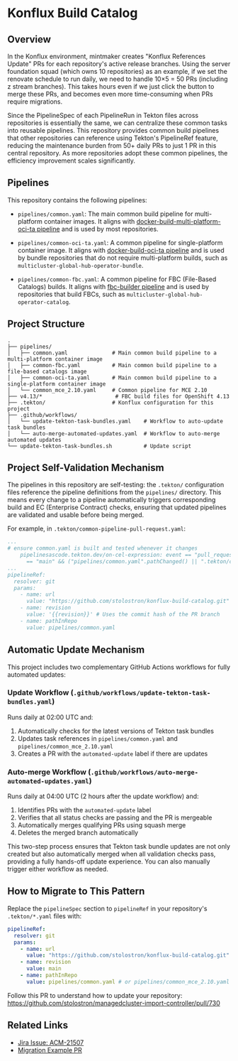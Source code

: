 # Konflux Build Catalog

## Overview

In the Konflux environment, mintmaker creates "Konflux References Update" PRs for each repository's active release branches. Using the server foundation squad (which owns 10 repositories) as an example, if we set the renovate schedule to run daily, we need to handle 10×5 = 50 PRs (including z stream branches). This takes hours even if we just click the button to merge these PRs, and becomes even more time-consuming when PRs require migrations.

Since the PipelineSpec of each PipelineRun in Tekton files across repositories is essentially the same, we can centralize these common tasks into reusable pipelines. This repository provides common build pipelines that other repositories can reference using Tekton's PipelineRef feature, reducing the maintenance burden from 50+ daily PRs to just 1 PR in this central repository. As more repositories adopt these common pipelines, the efficiency improvement scales significantly.

## Pipelines

This repository contains the following pipelines:
- `pipelines/common.yaml`: The main common build pipeline for multi-platform container images. It aligns with [docker-build-multi-platform-oci-ta pipeline](https://github.com/konflux-ci/build-definitions/tree/main/pipelines/docker-build-multi-platform-oci-ta) and is used by most repositories.

- `pipelines/common-oci-ta.yaml`: A common pipeline for single-platform container image. It aligns with [docker-build-oci-ta pipeline](https://github.com/konflux-ci/build-definitions/tree/main/pipelines/docker-build-oci-ta) and is used by bundle repositories that do not require multi-platform builds, such as `multicluster-global-hub-operator-bundle`.

- `pipelines/common-fbc.yaml`: A common pipeline for FBC (File-Based Catalogs) builds. It aligns with [fbc-builder pipeline](https://github.com/konflux-ci/build-definitions/tree/main/pipelines/fbc-builder) and is used by repositories that build FBCs, such as `multicluster-global-hub-operator-catalog`.

## Project Structure

```
.
├── pipelines/
│   ├── common.yaml              # Main common build pipeline to a multi-platform container image
│   ├── common-fbc.yaml          # Main common build pipeline to a file-based catalogs image
│   ├── common-oci-ta.yaml       # Main common build pipeline to a single-platform container image
│   └── common_mce_2.10.yaml     # Common pipeline for MCE 2.10
├── v4.13/*                       # FBC build files for OpenShift 4.13
├── .tekton/                     # Konflux configuration for this project
├── .github/workflows/
│   └── update-tekton-task-bundles.yaml    # Workflow to auto-update task bundles
│   └── auto-merge-automated-updates.yaml  # Workflow to auto-merge automated updates
└── update-tekton-task-bundles.sh          # Update script
```

## Project Self-Validation Mechanism

The pipelines in this repository are self-testing: the `.tekton/` configuration files reference the pipeline definitions from the `pipelines/` directory. This means every change to a pipeline automatically triggers corresponding build and EC (Enterprise Contract) checks, ensuring that updated pipelines are validated and usable before being merged.

For example, in `.tekton/common-pipeline-pull-request.yaml`:

```yaml
...
# ensure common.yaml is built and tested whenever it changes
    pipelinesascode.tekton.dev/on-cel-expression: event == "pull_request" && target_branch
      == "main" && ("pipelines/common.yaml".pathChanged() || ".tekton/common-pipeline-pull-request.yaml".pathChanged())
...
pipelineRef:
  resolver: git
  params:
    - name: url
      value: "https://github.com/stolostron/konflux-build-catalog.git"
    - name: revision
      value: '{{revision}}' # Uses the commit hash of the PR branch
    - name: pathInRepo
      value: pipelines/common.yaml
```

## Automatic Update Mechanism

This project includes two complementary GitHub Actions workflows for fully automated updates:

### Update Workflow (`.github/workflows/update-tekton-task-bundles.yaml`)
Runs daily at 02:00 UTC and:
1. Automatically checks for the latest versions of Tekton task bundles
2. Updates task references in `pipelines/common.yaml` and `pipelines/common_mce_2.10.yaml`
3. Creates a PR with the `automated-update` label if there are updates

### Auto-merge Workflow (`.github/workflows/auto-merge-automated-updates.yaml`)
Runs daily at 04:00 UTC (2 hours after the update workflow) and:
1. Identifies PRs with the `automated-update` label
2. Verifies that all status checks are passing and the PR is mergeable
3. Automatically merges qualifying PRs using squash merge
4. Deletes the merged branch automatically

This two-step process ensures that Tekton task bundle updates are not only created but also automatically merged when all validation checks pass, providing a fully hands-off update experience. You can also manually trigger either workflow as needed.

## How to Migrate to This Pattern

Replace the `pipelineSpec` section to `pipelineRef` in your repository's `.tekton/*.yaml` files with:

```yaml
pipelineRef:
  resolver: git
  params:
    - name: url
      value: "https://github.com/stolostron/konflux-build-catalog.git"
    - name: revision
      value: main
    - name: pathInRepo
      value: pipelines/common.yaml # or pipelines/common_mce_2.10.yaml for MCE 2.10 branches
```

Follow this PR to understand how to update your repository: https://github.com/stolostron/managedcluster-import-controller/pull/730

## Related Links

- [Jira Issue: ACM-21507](https://issues.redhat.com/browse/ACM-21507)
- [Migration Example PR](https://github.com/stolostron/managedcluster-import-controller/pull/730)
